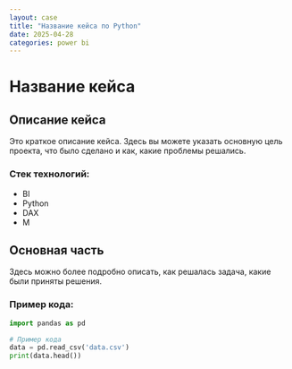```yaml
---
layout: case
title: "Название кейса по Python"
date: 2025-04-28
categories: power bi
---
```


# Название кейса

## Описание кейса

Это краткое описание кейса. Здесь вы можете указать основную цель проекта, что было сделано и как, какие проблемы решались.

### Стек технологий:
- BI
- Python
- DAX
- M

## Основная часть

Здесь можно более подробно описать, как решалась задача, какие были приняты решения.

### Пример кода:

```python
import pandas as pd

# Пример кода
data = pd.read_csv('data.csv')
print(data.head())